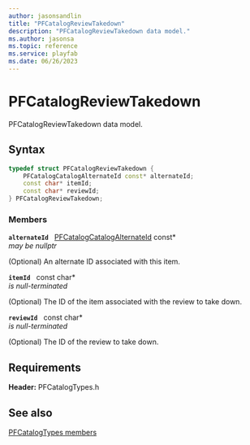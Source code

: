 ```yaml
---
author: jasonsandlin
title: "PFCatalogReviewTakedown"
description: "PFCatalogReviewTakedown data model."
ms.author: jasonsa
ms.topic: reference
ms.service: playfab
ms.date: 06/26/2023
---
```


# PFCatalogReviewTakedown  

PFCatalogReviewTakedown data model.  

## Syntax  
  
```cpp
typedef struct PFCatalogReviewTakedown {  
    PFCatalogCatalogAlternateId const* alternateId;  
    const char* itemId;  
    const char* reviewId;  
} PFCatalogReviewTakedown;  
```
  
### Members  
  
**`alternateId`** &nbsp; [PFCatalogCatalogAlternateId](pfcatalogcatalogalternateid.md) const*  
*may be nullptr*  
  
(Optional) An alternate ID associated with this item.
  
**`itemId`** &nbsp; const char*  
*is null-terminated*  
  
(Optional) The ID of the item associated with the review to take down.
  
**`reviewId`** &nbsp; const char*  
*is null-terminated*  
  
(Optional) The ID of the review to take down.
  
  
## Requirements  
  
**Header:** PFCatalogTypes.h
  
## See also  
[PFCatalogTypes members](../pfcatalogtypes_members.md)  

  
  
